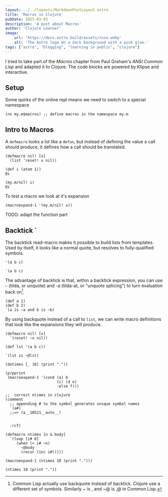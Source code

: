 ```yaml
---
layout: ../../layouts/MarkdownPostLayout.astro
title: 'Macros in Clojure'
pubDate: 2025-03-03
description: 'A post about Macros'
author: 'Clojure Learner'
image:
    url: 'https://docs.astro.build/assets/rose.webp'
    alt: 'The Astro logo on a dark background with a pink glow.'
tags: ["astro", "blogging", "learning in public", "clojure"]
---
```

I tried to take part of the *Macros* chapter from Paul Graham's *ANSI Common Lisp* and adapted it to Clojure. The code blocks are powered by Klipse and interactive.
## Setup
Some quirks of the online repl means we need to switch to a special namespace
```klipse
(ns my.m$macros) ;; define macros in the namespace my.m
```
## Intro to Macros

A `defmacro` looks a lot like a `defun`, but instead of defining the value a call should produce, it defines how a call should be translated.

```klipse
(defmacro nil! [x]
  (list 'reset! x nil))
```

```klipse
(def i (atom 1))
@i
```

```klipse
(my.m/nil! i)
@i
```

To test a macro we look at it's expansion
```klipse
(macroexpand-1 '(my.m/nil! x))
```

TODO: adapt the function part

## Backtick `
[^1]: Common Lisp actually use backquote instead of backtick. Clojure use a different set of symbols. Similarly ~ is , and ~@ is ,@ in Common Lisp.

The backtick read-macro makes it possible to build lists from templates. Used by itself, it looks like a normal quote, but resolves to fully-qualified symbols.
```klipse
'(a b c)
```
```klipse
`(a b c)
```
The advantage of backtick is that, within a backtick expression, you can use `~` (tilda, or unquote) and `~@` (tilda-at, or "unquote splicing") to turn evaluation back on[^1].
```klipse
(def a 1)
(def b 2)
`(a is ~a and b is ~b)
```

By using backquote instead of a call to `list`, we can write macro definitions that look like the expansions they will produce. 
```klipse
(defmacro nil! [x]
  `(reset! ~x nil))
```
```
(def lst '(a b c))

`(lst is ~@lst)

(dotimes [_ 10] (print "."))

(p/pprint
 (macroexpand-1 '(cond (a) b
                       (c) (d e)
                       :else f)))

;;  correct ntimes in clojure
(comment
  ;; appending # to the symbol generates unique symbol names
  `(a#)
  ;;=> (a__10521__auto__)


  :rcf)

(defmacro ntimes [n & body]
  `(loop [i# 0]
     (when (< i# ~n)
       ~@body
       (recur (inc i#)))))

(macroexpand-1 (ntimes 10 (print ".")))

(ntimes 10 (print "."))
```

